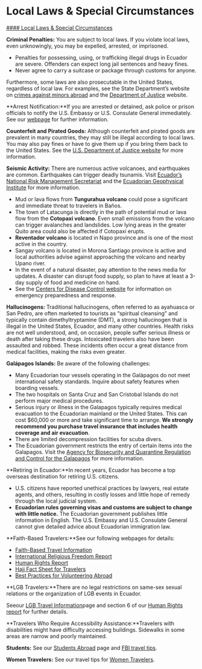 # Local Laws & Special Circumstances

[#### Local Laws & Special Circumstances](javascript:void(0); "Local Laws & Special Circumstances")

**Criminal Penalties:** You are subject to local laws. If you violate local laws, even unknowingly, you may be expelled, arrested, or imprisoned.

* Penalties for possessing, using, or trafficking illegal drugs in Ecuador are severe. Offenders can expect long jail sentences and heavy fines.
* Never agree to carry a suitcase or package through customs for anyone.

Furthermore, some laws are also prosecutable in the United States, regardless of local law. For examples, see the State Department’s website on [crimes against minors abroad](https://travel.state.gov/content/travel/en/international-travel/emergencies/arrest-detention/crimes-against-minors.html) and the [Department of Justice](http://www.justice.gov/usam/criminal-resource-manual-1617-extraterritorial-criminal-jurisdiction-18-usc-112-878-970-1116) website.

**Arrest Notification:**If you are arrested or detained, ask police or prison officials to notify the U.S. Embassy or U.S. Consulate General immediately. See our [webpage](https://travel.state.gov/content/travel/en/international-travel/emergencies/arrest-detention.html) for further information.

**Counterfeit and Pirated Goods:** Although counterfeit and pirated goods are prevalent in many countries, they may still be illegal according to local laws. You may also pay fines or have to give them up if you bring them back to the United States. See the [U.S. Department of Justice website](https://www.justice.gov/criminal-ccips) for more information.

**Seismic Activity:** There are numerous active volcanoes, and earthquakes are common. Earthquakes can trigger deadly tsunamis. Visit [Ecuador’s National Risk Management Secretariat](http://www.gestionderiesgos.gob.ec/) and the [Ecuadorian Geophysical Institute](http://www.igepn.edu.ec/) for more information.

* Mud or lava flows from **Tungurahua volcano** could pose a significant and immediate threat to travelers in Baños.
* The town of Latacunga is directly in the path of potential mud or lava flow from the **Cotopaxi volcano**. Even small emissions from the volcano can trigger avalanches and landslides. Low lying areas in the greater Quito area could also be affected if Cotopaxi erupts.
* **Reventador volcano** is located in Napo province and is one of the most active in the country.
* Sangay volcano is located in Morona Santiago province is active and local authorities advise against approaching the volcano and nearby Upano river.
* In the event of a natural disaster, pay attention to the news media for updates. A disaster can disrupt food supply, so plan to have at least a 3-day supply of food and medicine on hand.
* See the [Centers for Disease Control website](http://www.cdc.gov/disasters/) for information on emergency preparedness and response.

**Hallucinogens:** Traditional hallucinogens, often referred to as ayahuasca or San Pedro, are often marketed to tourists as “spiritual cleansing” and typically contain dimethyltryptamine (DMT), a strong hallucinogen that is illegal in the United States, Ecuador, and many other countries. Health risks are not well understood, and, on occasion, people suffer serious illness or death after taking these drugs. Intoxicated travelers also have been assaulted and robbed. These incidents often occur a great distance from medical facilities, making the risks even greater.

**Galápagos** **Islands:** Be aware of the following challenges:

* Many Ecuadorian tour vessels operating in the Galápagos do not meet international safety standards. Inquire about safety features when boarding vessels.
* The two hospitals on Santa Cruz and San Cristobal Islands do not perform major medical procedures.
* Serious injury or illness in the Galapagos typically requires medical evacuation to the Ecuadorian mainland or the United States. This can cost $60,000 or more and take significant time to arrange. **We strongly recommend you purchase travel insurance that includes health coverage and air evacuation**.
* There are limited decompression facilities for scuba divers.
* The Ecuadorian government restricts the entry of certain items into the Galapagos. Visit the [Agency for Biosecurity and Quarantine Regulation and Control for the Galapagos](https://bioseguridadgalapagos.gob.ec/lista-de-productos/) for more information.

**Retiring in Ecuador:**In recent years, Ecuador has become a top overseas destination for retiring U.S. citizens.

* U.S. citizens have reported unethical practices by lawyers, real estate agents, and others, resulting in costly losses and little hope of remedy through the local judicial system.
* **Ecuadorian rules governing visas and customs are subject to change with little notice.** The Ecuadorian government publishes little information in English. The U.S. Embassy and U.S. Consulate General cannot give detailed advice about Ecuadorian immigration law.

**Faith-Based Travelers:**See our following webpages for details:

* [Faith-Based Travel Information](https://travel.state.gov/content/passports/en/go/faith-based-travel.html)
* [International Religious Freedom Report](http://www.state.gov/j/drl/rls/irf/religiousfreedom/index.htm?year=2015&dlid=256353#wrapper)
* [Human Rights Report](http://www.state.gov/j/drl/rls/hrrpt/humanrightsreport/index.htm?year=2015&dlid=253011#wrapper)
* [Hajj Fact Sheet for Travelers](http://travel.state.gov/content/passports/en/go/Hajj.html)
* [Best Practices for Volunteering Abroad](https://travel.state.gov/content/passports/en/go/volunteer.html)

**LGB Travelers:**There are no legal restrictions on same-sex sexual relations or the organization of LGB events in Ecuador.

Seeour [LGB Travel Information](https://travel.state.gov/content/travel/en/international-travel/before-you-go/travelers-with-special-considerations/lgbti.html)page and section 6 of our [Human Rights report](https://www.state.gov/reports-bureau-of-democracy-human-rights-and-labor/country-reports-on-human-rights-practices/) for further details.

**Travelers Who Require Accessibility Assistance:**Travelers with disabilities might have difficulty accessing buildings. Sidewalks in some areas are narrow and poorly maintained.

**Students:** See our [Students Abroad](https://travel.state.gov/content/travel/en/international-travel/before-you-go/travelers-with-special-considerations/students.html) page and [FBI travel tips](https://ucr.fbi.gov/investigate/counterintelligence/student-brochure).

**Women Travelers:** See our travel tips for [Women Travelers](https://travel.state.gov/content/travel/en/international-travel/before-you-go/travelers-with-special-considerations/women-travelers.html).